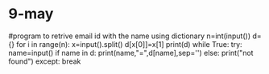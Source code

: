 # 9-may
#program to retrive email id with the name using dictionary n=int(input()) d={} for i in range(n):     x=input().split()     d[x[0]]=x[1]      print(d) while True:      try:                     name=input()         if name in d:             print(name,"=",d[name],sep='')         else:             print("not found")     except:         break

